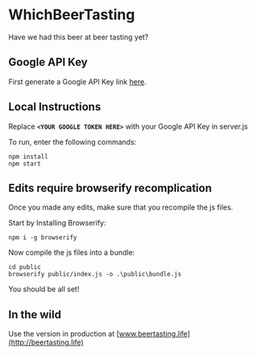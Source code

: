 # WhichBeerTasting
Have we had this beer at beer tasting yet?

## Google API Key
First generate a Google API Key link [here](https://developers.google.com/maps/documentation/javascript/get-api-key).

## Local Instructions
Replace **`<YOUR GOOGLE TOKEN HERE>`** with your Google API Key in server.js

To run, enter the following commands:

    npm install
    npm start

## Edits require browserify recomplication

Once you made any edits, make sure that you recompile the js files.

Start by Installing Browserify:

    npm i -g browserify

Now compile the js files into a bundle:

    cd public
    browserify public/index.js -o .\public\bundle.js

You should be all set!

## In the wild
Use the version in production at [www.beertasting.life](http://beertasting.life)
